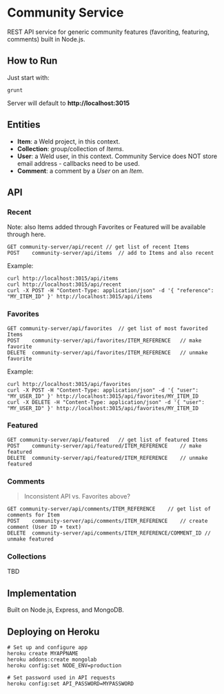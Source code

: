# Community Service

REST API service for generic community features (favoriting, featuring, comments) built in Node.js.


## How to Run

Just start with:

	grunt

Server will default to **http://localhost:3015**


## Entities

* **Item**: a Weld project, in this context.
* **Collection**: group/collection of *Items*.
* **User**: a Weld user, in this context. Community Service does NOT store email address - callbacks need to be used.
* **Comment**: a comment by a *User* on an *Item*.


## API

### Recent

Note: also Items added through Favorites or Featured will be available through here.

	GET	community-server/api/recent	// get list of recent Items
	POST	community-server/api/items	// add to Items and also recent

Example:

	curl http://localhost:3015/api/items
	curl http://localhost:3015/api/recent
	curl -X POST -H "Content-Type: application/json" -d '{ "reference": "MY_ITEM_ID" }' http://localhost:3015/api/items

### Favorites

	GET	community-server/api/favorites	// get list of most favorited Items
	POST	community-server/api/favorites/ITEM_REFERENCE	// make favorite
	DELETE	community-server/api/favorites/ITEM_REFERENCE	// unmake favorite

Example:

	curl http://localhost:3015/api/favorites
	curl -X POST -H "Content-Type: application/json" -d '{ "user": "MY_USER_ID" }' http://localhost:3015/api/favorites/MY_ITEM_ID
	curl -X DELETE -H "Content-Type: application/json" -d '{ "user": "MY_USER_ID" }' http://localhost:3015/api/favorites/MY_ITEM_ID

### Featured

	GET	community-server/api/featured	// get list of featured Items
	POST	community-server/api/featured/ITEM_REFERENCE	// make featured
	DELETE	community-server/api/featured/ITEM_REFERENCE	// unmake featured

### Comments

> Inconsistent API vs. Favorites above?

	GET	community-server/api/comments/ITEM_REFERENCE	// get list of comments for Item
	POST	community-server/api/comments/ITEM_REFERENCE	// create comment (User ID + text)
	DELETE	community-server/api/comments/ITEM_REFERENCE/COMMENT_ID	// unmake featured

### Collections

TBD


## Implementation

Built on Node.js, Express, and MongoDB.


## Deploying on Heroku

	# Set up and configure app
	heroku create MYAPPNAME
	heroku addons:create mongolab
	heroku config:set NODE_ENV=production

	# Set password used in API requests
	heroku config:set API_PASSWORD=MYPASSWORD
